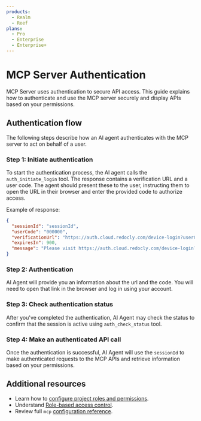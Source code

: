 ```yaml
---
products:
  - Realm
  - Reef
plans:
  - Pro
  - Enterprise
  - Enterprise+
---
```


# MCP Server Authentication

MCP Server uses authentication to secure API access. This guide explains how to authenticate and use the MCP server securely and display APIs based on your permissions.

## Authentication flow

The following steps describe how an AI agent authenticates with the MCP server to act on behalf of a user.

### Step 1: Initiate authentication

To start the authentication process, the AI agent calls the `auth_initiate_login` tool. The response contains a verification URL and a user code. The agent should present these to the user, instructing them to open the URL in their browser and enter the provided code to authorize access.

Example of response:
```json
{
  "sessionId": "sessionId",
  "userCode": "000000",
  "verificationUrl": "https://auth.cloud.redocly.com/device-login?userCode=000000",
  "expiresIn": 900,
  "message": "Please visit https://auth.cloud.redocly.com/device-login?userCode=000000 and enter code: 000000"
}
```

### Step 2: Authentication

AI Agent will provide you an information about the url and the code. You will need to open that link in the browser and log in using your account.

### Step 3: Check authentication status

After you've completed the authentication, AI Agent may check the status to confirm that the session is active using `auth_check_status` tool.

### Step 4: Make an authenticated API call

Once the authentication is successful, AI Agent will use the `sessionId` to make authenticated requests to the MCP APIs and retrieve information based on your permissions.

## Additional resources

- Learn how to [configure project roles and permissions](../../../access/roles.md).
- Understand [Role-based access control](../../../access/rbac.md).
- Review full `mcp` [configuration reference](../../../config/mcp.md).

